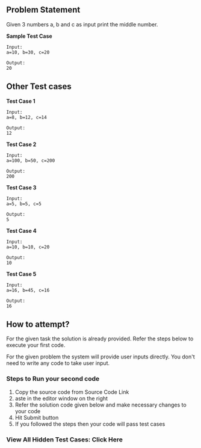 ## Problem Statement
Given 3 numbers a, b and c as input print the middle number.

**Sample Test Case**
```
Input:
a=10, b=30, c=20

Output:
20
```
## Other Test cases

**Test Case 1**
```
Input:
a=8, b=12, c=14 

Output:
12
```
**Test Case 2**
```
Input:
a=100, b=50, c=200

Output:
200
```
**Test Case 3**
```
Input:
a=5, b=5, c=5

Output:
5
```
**Test Case 4**
```
Input:
a=10, b=10, c=20

Output:
10
```
**Test Case 5**
```
Input:
a=16, b=45, c=16

Output:
16
```
## How to attempt?
For the given task the solution is already provided. Refer the steps below to execute your first code.

For the given problem the system will provide user inputs directly. You don't need to write any code to take user input.

### Steps to Run your second code
1. Copy the source code from Source Code Link
2. aste in the editor window on the right
3. Refer the solution code given below and make necessary changes to your code
4. Hit Submit button
5. If you followed the steps then your code will pass test cases

### View All Hidden Test Cases: Click Here
